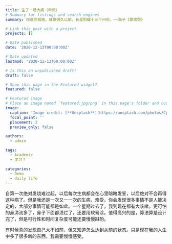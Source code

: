 ```yaml
---
title: 生了一场大病（甲流）
# Summary for listings and search engines
summary: 你说你孤独，就像很久以前，长星照耀十三个州府。——海子《歌或哭》

# Link this post with a project
projects: []

# Date published
date: '2020-12-13T00:00:00Z'

# Date updated
lastmod: '2020-12-13T00:00:00Z'

# Is this an unpublished draft?
draft: false

# Show this page in the Featured widget?
featured: false

# Featured image
# Place an image named `featured.jpg/png` in this page's folder and customize its options here.
image:
  caption: 'Image credit: [**Unsplash**](https://unsplash.com/photos/CpkOjOcXdUY)'
  focal_point: ''
  placement: 2
  preview_only: false

authors:
  - admin

tags:
  - Academic
  - 学习？

categories:
  - Demo
  - daily life
---
```




 自第一次绝对发烧难过起，以后每次生病都会在心里暗暗发誓，以后绝对不会再得这种病了。但是我还是一次又一一次的生病，难受。你会发现很多事情不是人能决定的，大部分事情可能都是如此。一个星期过去了，我到现在都有大咳嗽。更可怕的鼻涕流多了，鼻子下面都溃烂了，还要用软膏涂。值得高兴的是，算法算是设计完了，但是可行性和时间复杂度可能还要慢慢斟酌。

有时候真的发现自己大不如前，但又知道怎么达到从前的状态。只是现在我的人生中多了很多新的东西，我需要慢慢感受。
